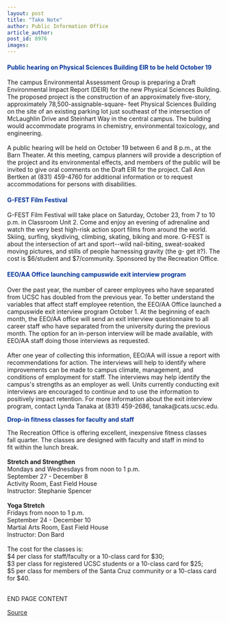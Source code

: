 ```yaml
---
layout: post
title: "Take Note"
author: Public Information Office
article_author: 
post_id: 8976
images:
---
```


<h4>
  <font color="#003399">Public hearing on Physical Sciences Building EIR to be held October 19</font>
</h4>
<p>
  The campus Environmental Assessment Group is preparing a Draft Environmental Impact Report (DEIR) for the new Physical Sciences Building. The proposed project is the construction of an approximately five-story, approximately 78,500-assignable-square- feet Physical Sciences Building on the site of an existing parking lot just southeast of the intersection of McLaughlin Drive and Steinhart Way in the central campus. The building would accommodate programs in chemistry, environmental toxicology, and engineering.<br>
  <br>
  A public hearing will be held on October 19 between 6 and 8 p.m., at the Barn Theater. At this meeting, campus planners will provide a description of the project and its environmental effects, and members of the public will be invited to give oral comments on the Draft EIR for the project. Call Ann Bertken at (831) 459-4760 for additional information or to request accommodations for persons with disabilities.
</p>
<h4>
  <font color="#003399">G-FEST Film Festival</font>
</h4>
<p>
  G-FEST Film Festival will take place on Saturday, October 23, from 7 to 10 p.m. in Classroom Unit 2. Come and enjoy an evening of adrenaline and watch the very best high-risk action sport films from around the world. Skiing, surfing, skydiving, climbing, skating, biking and more. G-FEST is about the intersection of art and sport--wild nail-biting, sweat-soaked moving pictures, and stills of people harnessing gravity (the g- get it?). The cost is $6/student and $7/community. Sponsored by the Recreation Office.
</p>
<h4>
  <font color="#003399">EEO/AA Office launching campuswide exit interview program</font>
</h4>
<p>
  Over the past year, the number of career employees who have separated from UCSC has doubled from the previous year. To better understand the variables that affect staff employee retention, the EEO/AA Office launched a campuswide exit interview program October 1. At the beginning of each month, the EEO/AA office will send an exit interview questionnaire to all career staff who have separated from the university during the previous month. The option for an in-person interview will be made available, with EEO/AA staff doing those interviews as requested.<br>
  <br>
  After one year of collecting this information, EEO/AA will issue a report with recommendations for action. The interviews will help to identify where improvements can be made to campus climate, management, and conditions of employment for staff. The interviews may help identify the campus's strengths as an employer as well. Units currently conducting exit interviews are encouraged to continue and to use the information to positively impact retention. For more information about the exit interview program, contact Lynda Tanaka at (831) 459-2686, tanaka@cats.ucsc.edu.
</p>
<p>
  <font color="#003399"><b>Drop-in fitness classes for faculty and staff</b></font>
</p>
<p>
  The Recreation Office is offering excellent, inexpensive fitness classes<br>
  fall quarter. The classes are designed with faculty and staff in mind to<br>
  fit within the lunch break.<br>
  <br>
  <b>Stretch and Strengthen</b><br>
  Mondays and Wednesdays from noon to 1 p.m.<br>
  September 27 - December 8<br>
  Activity Room, East Field House<br>
  Instructor: Stephanie Spencer<br>
  <br>
  <b>Yoga Stretch</b><br>
  Fridays from noon to 1 p.m.<br>
  September 24 - December 10<br>
  Martial Arts Room, East Field House<br>
  Instructor: Don Bard<br>
  <br>
  The cost for the classes is:<br>
  $4 per class for staff/faculty or a 10-class card for $30;<br>
  $3 per class for registered UCSC students or a 10-class card for $25;<br>
  $5 per class for members of the Santa Cruz community or a 10-class card for $40.
</p>
<p>
  <br>
  END PAGE CONTENT <img align="bottom" alt=" " border="0" height="1" src="../../images/trans.gif" width="385">
</p>
<p><a href="http://www1.ucsc.edu/currents/99-00/10-11/takenote.html" title="Permalink to takenote">Source</a></p>
